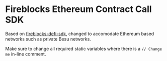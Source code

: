 # Fireblocks Ethereum Contract Call SDK

Based on [fireblocks-defi-sdk](https://github.com/fireblocks/fireblocks-defi-sdk "fireblocks-defi-sdk"), changed to accomodate Ethereum based networks such as private Besu networks. 

Make sure to change all required static variables where there is a `// Change me` in-line comment.